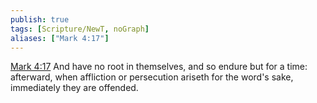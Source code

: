 ```yaml
---
publish: true
tags: [Scripture/NewT, noGraph]
aliases: ["Mark 4:17"]
---
```

[Mark 4:17](https://churchofjesuschrist.org/study/scriptures/nt/mark/4?lang=eng&id=p17#p17) And have no root in themselves, and so endure but for a time: afterward, when affliction or persecution ariseth for the word's sake, immediately they are offended.
